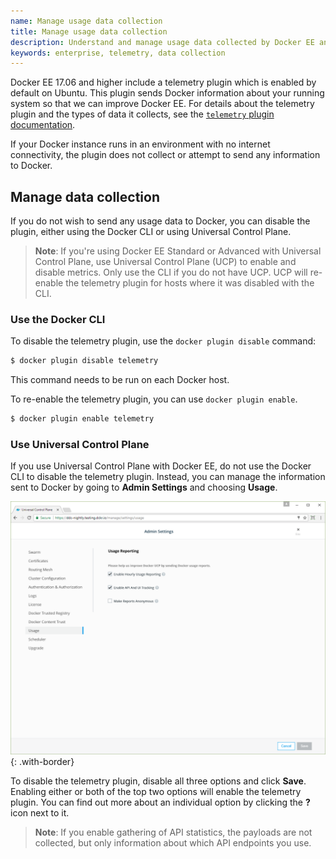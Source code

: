 ```yaml
---
name: Manage usage data collection
title: Manage usage data collection
description: Understand and manage usage data collected by Docker EE and sent to Docker.
keywords: enterprise, telemetry, data collection
---
```


Docker EE 17.06 and higher include a telemetry plugin which is enabled by
default on Ubuntu. This plugin sends Docker information about your running
system so that we can improve Docker EE. For details about the telemetry plugin
and the types of data it collects, see the
[`telemetry` plugin documentation](https://store.docker.com/community/images/docker/telemetry).

If your Docker instance runs in an environment with no internet connectivity,
the plugin does not collect or attempt to send any information to Docker.

## Manage data collection

If you do not wish to send any usage data to Docker, you can disable the plugin,
either using the Docker CLI or using Universal Control Plane.

 > **Note**: If you're using Docker EE Standard or Advanced with Universal Control Plane, use Universal Control Plane (UCP) to enable and disable metrics. Only use the CLI if you do not have UCP. UCP will re-enable the telemetry plugin for hosts where it was disabled with the CLI.

### Use the Docker CLI

To disable the telemetry plugin, use the `docker plugin disable` command:

```bash
$ docker plugin disable telemetry
```

This command needs to be run on each Docker host.

To re-enable the telemetry plugin, you can use `docker plugin enable`.

```bash
$ docker plugin enable telemetry
```

### Use Universal Control Plane

If you use Universal Control Plane with Docker EE, do not use the Docker CLI to
disable the telemetry plugin. Instead, you can manage the information sent to
Docker by going to **Admin Settings** and choosing **Usage**.

![UCP admin settings Usage defaults](images/usage-defaults.png){: .with-border}

To disable the telemetry plugin, disable all three options and click **Save**.
Enabling either or both of the top two options will enable the telemetry plugin.
You can find out more about an individual option by clicking the **?** icon next
to it.

> **Note**: If you enable gathering of API statistics, the payloads are not
> collected, but only information about which API endpoints you use.


